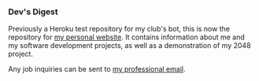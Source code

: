 ### Dev's Digest

Previously a Heroku test repository for my club's bot, this is now the
repository for [my personal website](http://www.devsdigest.com). It contains information
about me and my software development projects, as well as a demonstration of
my 2048 project.

Any job inquiries can be sent to [my professional email](mailto:contact@devsdigest.com).
